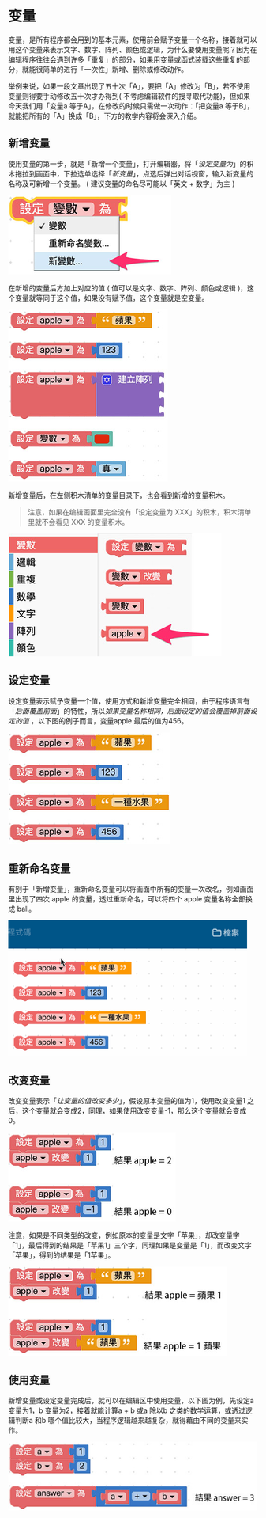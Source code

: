 # 变量

变量，是所有程序都会用到的基本元素，使用前会赋予变量一个名称，接着就可以用这个变量来表示文字、数字、阵列、颜色或逻辑，为什么要使用变量呢？因为在编辑程序往往会遇到许多「重复」的部分，如果用变量或函式装载这些重复的部分，就能很简单的进行「一次性」新增、删除或修改动作。

举例来说，如果一段文章出现了五十次「A」，要把「A」修改为「B」，若不使用变量则得要手动修改五十次才办得到( 不考虑编辑软件的搜寻取代功能)，但如果今天我们用「变量a 等于A」，在修改的时候只需做一次动作：「把变量a 等于B」，就能把所有的「A」换成「B」，下方的教学内容将会深入介绍。

## 新增变量

使用变量的第一步，就是「新增一个变量」，打开编辑器，将「*设定变量为*」的积木拖拉到画面中，下拉选单选择「*新变量*」，点选后弹出对话视窗，输入新变量的名称及可新增一个变量。 ( 建议变量的命名尽可能以「英文 + 数字」为主 )

![变量](../images/zh-tw/docs/webbit/basic/variables-01.jpg)

在新增的变量后方加上对应的值 ( 值可以是文字、数字、阵列、颜色或逻辑 )，这个变量就等同于这个值，如果没有赋予值，这个变量就是空变量。

![变量](../images/zh-tw/docs/webbit/basic/variables-03.jpg)

新增变量后，在左侧积木清单的变量目录下，也会看到新增的变量积木。

> 注意，如果在编辑画面里完全没有「设定变量为 XXX」的积木，积木清单里就不会看见 XXX 的变量积木。

![变量](../images/zh-tw/docs/webbit/basic/variables-02.jpg)

## 设定变量

设定变量表示赋予变量一个值，使用方式和新增变量完全相同，由于程序语言有「*后面覆盖前面*」的特性，所以*如果变量名称相同，后面设定的值会覆盖掉前面设定的值* ，以下图的例子而言，变量apple 最后的值为456。

![变量](../images/zh-tw/docs/webbit/basic/variables-04.jpg)

## 重新命名变量

有别于「新增变量」，重新命名变量可以将画面中所有的变量一次改名，例如画面里出现了四次 apple 的变量，透过重新命名，可以将四个 apple 变量名称全部换成 ball。

![变量](../images/zh-tw/docs/webbit/basic/variables-05.gif)

## 改变变量

改变变量表示「*让变量的值改变多少*」，假设原本变量的值为1，使用改变变量1 之后，这个变量就会变成2，同理，如果使用改变变量-1，那么这个变量就会变成0。

![变量](../images/zh-tw/docs/webbit/basic/variables-06.jpg)

注意，如果是不同类型的改变，例如原本的变量是文字「苹果」，却改变量字「1」，最后得到的结果是「苹果1」三个字，同理如果是变量是「1」，而改变文字「苹果」，得到的结果是「1苹果」。

![变量](../images/zh-tw/docs/webbit/basic/variables-07.jpg)

## 使用变量

新增变量或设定变量完成后，就可以在编辑区中使用变量，以下图为例，先设定a 变量为1，b 变量为2，接着就能计算a + b 或a 除以b 之类的数学运算，或透过逻辑判断a 和b 哪个值比较大，当程序逻辑越来越复杂，就得藉由不同的变量来实作。

![变量](../images/zh-tw/docs/webbit/basic/variables-08.jpg)